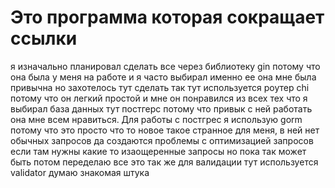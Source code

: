 # Это программа которая сокращает ссылки

я изначально планировал сделать все через библиотеку gin потому что она была у меня на работе и я часто выбирал именно ее она мне была привычна но захотелось тут сделать так
тут используется роутер chi потому что он легкий простой и мне он понравился из всех тех что я выбирал
база данных тут постгерс потому что привык с ней работать она мне всем нравиться. Для работы с постгрес я использую gorm потому что это просто что то новое такое странное для меня, в ней нет обычных запросов да создаются проблемы с оптимизацией запросов если там нужны какие то изаощеренные запросы но пока так может быть потом переделаю все это
так же для валидации тут используется validator думаю знакомая штука
